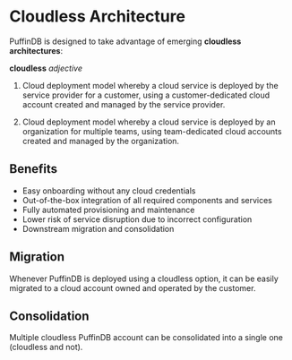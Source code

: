# Cloudless Architecture

PuffinDB is designed to take advantage of emerging **cloudless architectures**:

**cloudless** *adjective*

1. Cloud deployment model whereby a cloud service is deployed by the service provider for a customer, using a customer-dedicated cloud account created and managed by the service provider.

2. Cloud deployment model whereby a cloud service is deployed by an organization for multiple teams, using team-dedicated cloud accounts created and managed by the organization.

## Benefits

- Easy onboarding without any cloud credentials
- Out-of-the-box integration of all required components and services
- Fully automated provisioning and maintenance
- Lower risk of service disruption due to incorrect configuration
- Downstream migration and consolidation

## Migration
Whenever PuffinDB is deployed using a cloudless option, it can be easily migrated to a cloud account owned and operated by the customer.

## Consolidation
Multiple cloudless PuffinDB account can be consolidated into a single one (cloudless and not).

